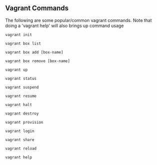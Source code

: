 
## Vagrant Commands

The following are some popular/common vagrant commands. Note that doing a 'vagrant help' will also brings up command usage

```
vagrant init
```

```
vagrant box list
```

```
vagrant box add [box-name]
```

```
vagrant box remove [box-name]
```

```
vagrant up
```

```
vagrant status
```

```
vagrant suspend
```

```
vagrant resume
```

```
vagrant halt
```

```
vagrant destroy
```

```
vagrant provision
```

```
vagrant login
```

```
vagrant share
```

```
vagrant reload
```

```
vagrant help
```
